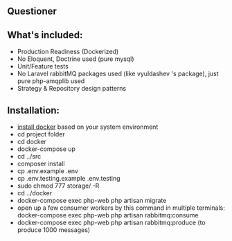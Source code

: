 ## Questioner

## What's included:

- Production Readiness (Dockerized)
- No Eloquent, Doctrine used (pure mysql)
- Unit/Feature tests
- No Laravel rabbitMQ packages used (like vyuldashev 's package), just pure php-amqplib used
- Strategy & Repository design patterns

## Installation:

- [install docker](https://docs.docker.com/get-docker/) based on your system environment
- cd project folder
- cd docker
- docker-compose up
- cd ../src
- composer install
- cp .env.example .env
- cp .env.testing.example .env.testing
- sudo chmod 777 storage/ -R
- cd ../docker
- docker-compose exec php-web php artisan migrate
- open up a few consumer workers by this command in multiple terminals: docker-compose exec php-web php artisan rabbitmq:consume
- docker-compose exec php-web php artisan rabbitmq:produce (to produce 1000 messages)
